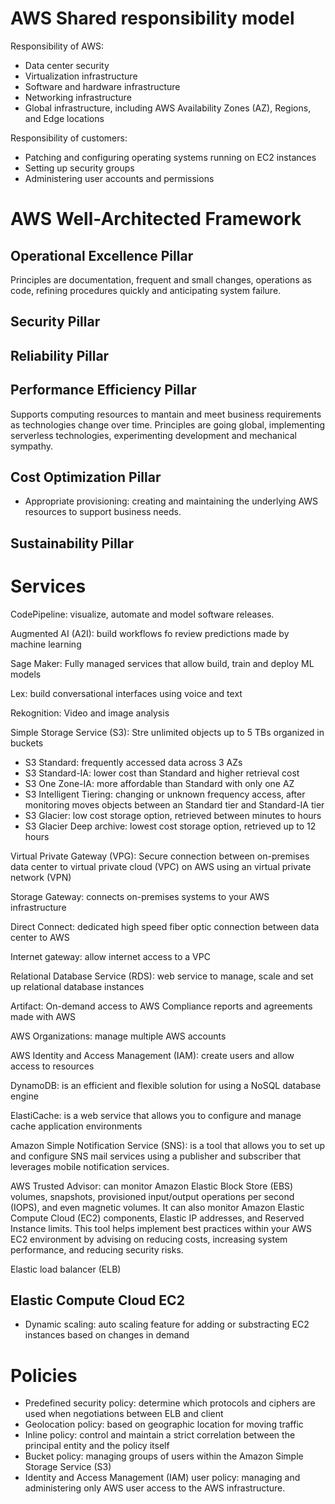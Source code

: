 # AWS Shared responsibility model
Responsibility of AWS:
 - Data center security
 - Virtualization infrastructure 
 - Software and hardware infrastructure
 - Networking infrastructure 
 - Global infrastructure, including AWS Availability Zones (AZ), Regions, and Edge locations

Responsibility of customers:
 - Patching and configuring operating systems running on EC2 instances
 - Setting up security groups
 - Administering user accounts and permissions

# AWS Well-Architected Framework

## Operational Excellence Pillar
Principles are documentation, frequent and small changes, operations as code, refining procedures quickly and anticipating system failure.

## Security Pillar

## Reliability Pillar

## Performance Efficiency Pillar
Supports computing resources to mantain and meet business requirements as technologies change over time.
Principles are going global, implementing serverless technologies, experimenting development and mechanical sympathy.

## Cost Optimization Pillar
 - Appropriate provisioning: creating and maintaining the underlying AWS resources to support business needs.

## Sustainability Pillar

# Services

CodePipeline: visualize, automate and model software releases.

Augmented AI (A2I): build workflows fo review predictions made by machine learning

Sage Maker: Fully managed services that allow build, train and deploy ML models

Lex: build conversational interfaces using voice and text
 
Rekognition: Video and image analysis

Simple Storage Service (S3): Stre unlimited objects up to 5 TBs organized in buckets
   - S3 Standard: frequently accessed data across 3 AZs
   - S3 Standard-IA: lower cost than Standard and higher retrieval cost
   - S3 One Zone-IA: more affordable than Standard with only one AZ
   - S3 Intelligent Tiering: changing or unknown frequency access, after monitoring moves objects between an Standard tier and Standard-IA tier
   - S3 Glacier: low cost storage option, retrieved between minutes to hours
   - S3 Glacier Deep archive: lowest cost storage option, retrieved up to 12 hours

Virtual Private Gateway (VPG): Secure connection between on-premises data center to virtual private cloud (VPC) on AWS using an virtual private network (VPN)

Storage Gateway: connects on-premises systems to your AWS infrastructure

Direct Connect: dedicated high speed fiber optic connection between data center to AWS

Internet gateway: allow internet access to a VPC

Relational Database Service (RDS): web service to manage, scale and set up relational database instances

Artifact: On-demand access to AWS Compliance reports and agreements made with AWS

AWS Organizations: manage multiple AWS accounts

AWS Identity and Access Management (IAM): create users and allow access to resources

DynamoDB: is an efficient and flexible solution for using a NoSQL database engine 

ElastiCache: is a web service that allows you to configure and manage cache application environments

Amazon Simple Notification Service (SNS): is a tool that allows you to set up and configure SNS mail services using a publisher and subscriber that leverages mobile notification services.

AWS Trusted Advisor: can monitor Amazon Elastic Block Store (EBS) volumes, snapshots, provisioned input/output operations per second (IOPS), and even magnetic volumes. It can also monitor Amazon Elastic Compute Cloud (EC2) components, Elastic IP addresses, and Reserved Instance limits. This tool helps implement best practices within your AWS EC2 environment by advising on reducing costs, increasing system performance, and reducing security risks.

Elastic load balancer (ELB)
 

## Elastic Compute Cloud EC2
 - Dynamic scaling: auto scaling feature for adding or substracting EC2 instances based on changes in demand


# Policies
- Predefined security policy: determine which protocols and ciphers are used when negotiations between ELB and client
- Geolocation policy: based on geographic location for moving traffic
- Inline policy: control and maintain a strict correlation between the principal entity and the policy itself
- Bucket policy: managing groups of users within the Amazon Simple Storage Service (S3)
- Identity and Access Management (IAM) user policy: managing and administering only AWS user access to the AWS infrastructure.
